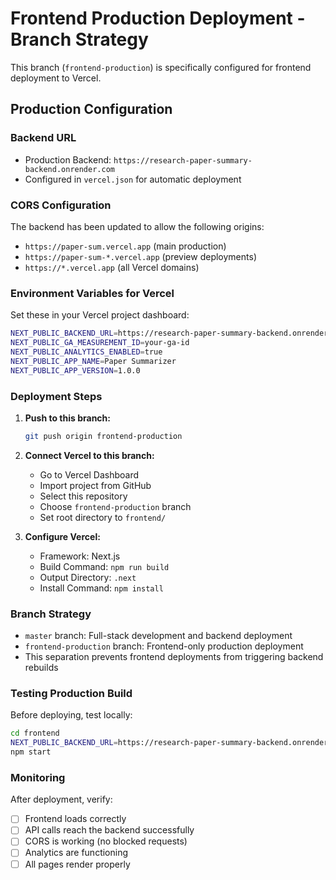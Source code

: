 # Frontend Production Deployment - Branch Strategy

This branch (`frontend-production`) is specifically configured for frontend deployment to Vercel.

## Production Configuration

### Backend URL
- Production Backend: `https://research-paper-summary-backend.onrender.com`
- Configured in `vercel.json` for automatic deployment

### CORS Configuration
The backend has been updated to allow the following origins:
- `https://paper-sum.vercel.app` (main production)
- `https://paper-sum-*.vercel.app` (preview deployments)
- `https://*.vercel.app` (all Vercel domains)

### Environment Variables for Vercel

Set these in your Vercel project dashboard:

```bash
NEXT_PUBLIC_BACKEND_URL=https://research-paper-summary-backend.onrender.com
NEXT_PUBLIC_GA_MEASUREMENT_ID=your-ga-id
NEXT_PUBLIC_ANALYTICS_ENABLED=true
NEXT_PUBLIC_APP_NAME=Paper Summarizer
NEXT_PUBLIC_APP_VERSION=1.0.0
```

### Deployment Steps

1. **Push to this branch:**
   ```bash
   git push origin frontend-production
   ```

2. **Connect Vercel to this branch:**
   - Go to Vercel Dashboard
   - Import project from GitHub
   - Select this repository
   - Choose `frontend-production` branch
   - Set root directory to `frontend/`

3. **Configure Vercel:**
   - Framework: Next.js
   - Build Command: `npm run build`
   - Output Directory: `.next`
   - Install Command: `npm install`

### Branch Strategy

- `master` branch: Full-stack development and backend deployment
- `frontend-production` branch: Frontend-only production deployment
- This separation prevents frontend deployments from triggering backend rebuilds

### Testing Production Build

Before deploying, test locally:
```bash
cd frontend
NEXT_PUBLIC_BACKEND_URL=https://research-paper-summary-backend.onrender.com npm run build
npm start
```

### Monitoring

After deployment, verify:
- [ ] Frontend loads correctly
- [ ] API calls reach the backend successfully
- [ ] CORS is working (no blocked requests)
- [ ] Analytics are functioning
- [ ] All pages render properly
